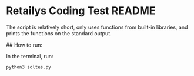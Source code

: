 # Retailys Coding Test README

The script is relatively short, only uses functions from built-in libraries, and prints the functions on the standard output. 

## How to run:

In the terminal, run: 

`python3 soltes.py`